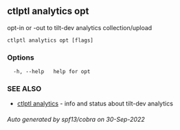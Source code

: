 ## ctlptl analytics opt

opt-in or -out to tilt-dev analytics collection/upload

```
ctlptl analytics opt [flags]
```

### Options

```
  -h, --help   help for opt
```

### SEE ALSO

* [ctlptl analytics](ctlptl_analytics.md)	 - info and status about tilt-dev analytics

###### Auto generated by spf13/cobra on 30-Sep-2022
